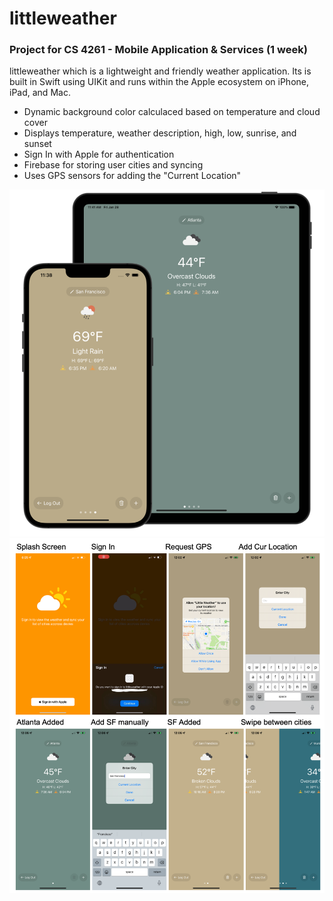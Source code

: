 # littleweather
### Project for CS 4261 - Mobile Application & Services (1 week)

littleweather which is a lightweight and friendly weather application. Its is built in Swift using UIKit and runs within the Apple ecosystem on iPhone, iPad, and Mac.
- Dynamic background color calculaced based on temperature and cloud cover
- Displays temperature, weather description, high, low, sunrise, and sunset
- Sign In with Apple for authentication
- Firebase for storing user cities and syncing
- Uses GPS sensors for adding the "Current Location"

![Main View](mainview.png)
![Flow View](flow.png)
